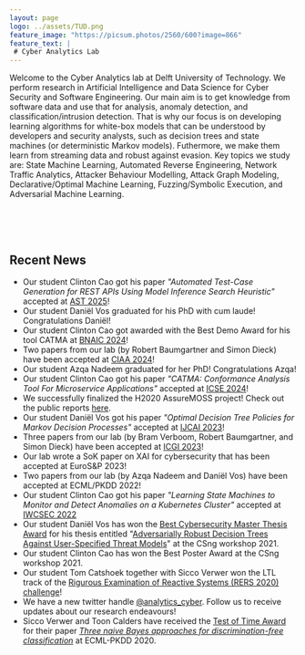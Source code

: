```yaml
---
layout: page
logo: ../assets/TUD.png
feature_image: "https://picsum.photos/2560/600?image=866"
feature_text: |
 # Cyber Analytics Lab
---
```


Welcome to the Cyber Analytics lab at Delft University of Technology. We perform research in Artificial Intelligence and Data Science for 
Cyber Security and Software Engineering. Our main aim is to get knowledge from software data and use that for analysis, anomaly detection, 
and classification/intrusion detection. That is why our focus is on developing learning algorithms for white-box models that can be understood 
by developers and security analysts, such as decision trees and state machines (or deterministic Markov models). Futhermore, 
we make them learn from streaming data and robust against evasion. Key topics we study are: State Machine Learning, Automated Reverse Engineering, 
Network Traffic Analytics, Attacker Behaviour Modelling, Attack Graph Modeling, Declarative/Optimal Machine Learning, Fuzzing/Symbolic Execution, and Adversarial Machine 
Learning.

<br/><br/><br/>
## Recent News
- Our student Clinton Cao got his paper _"Automated Test-Case Generation for REST APIs Using Model Inference Search Heuristic"_ accepted at [AST 2025](https://conf.researchr.org/home/ast-2025#event-overview)!
- Our student Daniël Vos graduated for his PhD with cum laude! Congratulations Daniël!
- Our student Clinton Cao got awarded with the Best Demo Award for his tool CATMA at [BNAIC 2024](https://bnaic2024.sites.uu.nl/)!
- Two papers from our lab (by Robert Baumgartner and Simon Dieck) have been accepted at [CIAA 2024](http://www.math.akita-u.ac.jp/ciaa2024/)!
- Our student Azqa Nadeem graduated for her PhD! Congratulations Azqa!
- Our student Clinton Cao got his paper _"CATMA: Conformance Analysis Tool For Microservice Applications"_ accepted at [ICSE 2024](https://dl-acm-org.tudelft.idm.oclc.org/doi/10.1145/3639478.3640022)!
- We successfully finalized the H2020 AssureMOSS project! Check out the public reports [here](https://assuremoss.eu/en/resources).
- Our student Daniël Vos got his paper _"Optimal Decision Tree Policies for Markov Decision Processes"_ accepted at [IJCAI 2023](https://www.ijcai.org/proceedings/2023/0606.pdf)!
- Three papers from our lab (by Bram Verboom, Robert Baumgartner, and Simon Dieck) have been accepted at [ICGI 2023](http://www.fsr.ac.ma/icgi2023/index.html)!
- Our lab wrote a SoK paper on XAI for cybersecurity that has been accepted at EuroS&P 2023!
- Two papers from our lab (by Azqa Nadeem and Daniël Vos) have been accepted at ECML/PKDD 2022! 
- Our student Clinton Cao got his paper _"Learning State Machines to Monitor and Detect Anomalies on a Kubernetes Cluster"_  accepted at [IWCSEC 2022](https://www.ares-conference.eu/workshops-eu-symposium/iwcsec-2022/)
- Our student Daniël Vos has won the [Best Cybersecurity Master Thesis Award](https://csng.nl/?q=node/45) for his thesis entitled "[Adversarially Robust Decision Trees Against User-Specified Threat Models](http://resolver.tudelft.nl/uuid:c9d9cdc6-4f98-4730-8fb6-43e6e3444002)" at the CSng workshop 2021.
- Our student Clinton Cao has won the Best Poster Award at the CSng workshop 2021.
- Our student Tom Catshoek together with Sicco Verwer won the LTL track of the [Rigurous Examination of Reactive Systems (RERS 2020) challenge](http://rers-challenge.org/2020/index.php?page=results)! 
- We have a new twitter handle [@analytics_cyber](https://twitter.com/analytics_cyber). Follow us to receive updates about our research endeavours!
- Sicco Verwer and Toon Calders have received the [Test of Time Award](https://www.tudelft.nl/en/2020/ewi/insy/cyber-security/test-of-time-award-for-cys-paper/) for their paper _[Three naive Bayes approaches for discrimination-free classification](https://link.springer.com/article/10.1007/s10618-010-0190-x)_ at ECML-PKDD 2020.
